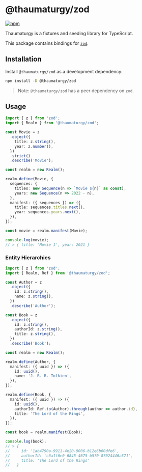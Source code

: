 # @thaumaturgy/zod

[![npm](https://img.shields.io/npm/v/@thaumaturgy/zod.svg?maxAge=3600)](https://www.npmjs.com/package/@thaumaturgy/zod)

Thaumaturgy is a fixtures and seeding library for TypeScript.

This package contains bindings for [`zod`](https://github.com/colinhacks/zod).

## Installation

Install `@thaumaturgy/zod` as a development dependency:

```sh
npm install -D @thaumaturgy/zod
```

> Note: `@thaumaturgy/zod` has a peer dependency on `zod`.

## Usage

```ts
import { z } from 'zod';
import { Realm } from '@thaumaturgy/zod';

const Movie = z
  .object({
    title: z.string(),
    year: z.number(),
  })
  .strict()
  .describe('Movie');

const realm = new Realm();

realm.define(Movie, {
  sequences: {
    titles: new Sequence(n => `Movie ${n}` as const),
    years: new Sequence(n => 2022 - n),
  },
  manifest: ({ sequences }) => ({
    title: sequences.titles.next(),
    year: sequences.years.next(),
  }),
});

const movie = realm.manifest(Movie);

console.log(movie);
// > { title: 'Movie 1', year: 2021 }
```

### Entity Hierarchies

```ts
import { z } from 'zod';
import { Realm, Ref } from '@thaumaturgy/zod';

const Author = z
  .object({
    id: z.string(),
    name: z.string(),
  })
  .describe('Author');

const Book = z
  .object({
    id: z.string(),
    authorId: z.string(),
    title: z.string(),
  })
  .describe('Book');

const realm = new Realm();

realm.define(Author, {
  manifest: ({ uuid }) => ({
    id: uuid(),
    name: 'J. R. R. Tolkien',
  }),
});

realm.define(Book, {
  manifest: ({ uuid }) => ({
    id: uuid(),
    authorId: Ref.to(Author).through(author => author.id),
    title: 'The Lord of the Rings',
  }),
});

const book = realm.manifest(Book);

console.log(book);
// > {
//     id: '1ab4790a-9911-4e20-9006-b12e6b60dfe6',
//     authorId: 'c6a1f6e0-6845-4675-b570-87024446a371',
//     title: 'The Lord of the Rings'
//   }
```
